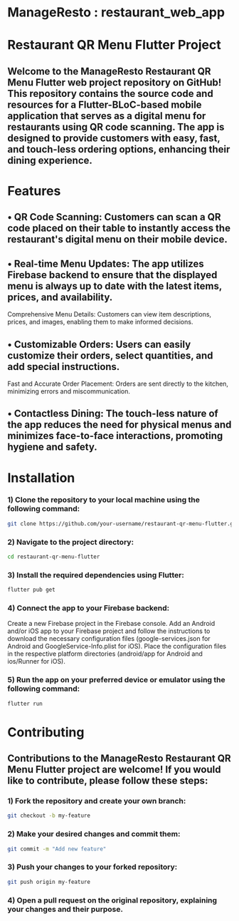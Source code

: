 # ManageResto : restaurant_web_app

# Restaurant QR Menu Flutter Project

## Welcome to the ManageResto Restaurant QR Menu Flutter web project repository on GitHub! This repository contains the source code and resources for a Flutter-BLoC-based mobile application that serves as a digital menu for restaurants using QR code scanning. The app is designed to provide customers with easy, fast, and touch-less ordering options, enhancing their dining experience.

# Features
## • QR Code Scanning: Customers can scan a QR code placed on their table to instantly access the restaurant's digital menu on their mobile device.
## • Real-time Menu Updates: The app utilizes Firebase backend to ensure that the displayed menu is always up to date with the latest items, prices, and availability.
Comprehensive Menu Details: Customers can view item descriptions, prices, and images, enabling them to make informed decisions.
## • Customizable Orders: Users can easily customize their orders, select quantities, and add special instructions.
Fast and Accurate Order Placement: Orders are sent directly to the kitchen, minimizing errors and miscommunication.
## • Contactless Dining: The touch-less nature of the app reduces the need for physical menus and minimizes face-to-face interactions, promoting hygiene and safety.

# Installation

### 1) Clone the repository to your local machine using the following command:

```bash
git clone https://github.com/your-username/restaurant-qr-menu-flutter.git
```


### 2) Navigate to the project directory:

```bash
cd restaurant-qr-menu-flutter
```


### 3) Install the required dependencies using Flutter:

```bash
flutter pub get
```


### 4) Connect the app to your Firebase backend:

Create a new Firebase project in the Firebase console.
Add an Android and/or iOS app to your Firebase project and follow the instructions to download the necessary configuration files (google-services.json for Android and GoogleService-Info.plist for iOS).
Place the configuration files in the respective platform directories (android/app for Android and ios/Runner for iOS).


### 5) Run the app on your preferred device or emulator using the following command:

```bash
flutter run
```



# Contributing

## Contributions to the ManageResto Restaurant QR Menu Flutter project are welcome! If you would like to contribute, please follow these steps:

### 1) Fork the repository and create your own branch:

```bash
git checkout -b my-feature
```


### 2) Make your desired changes and commit them:

```bash
git commit -m "Add new feature"
```


### 3) Push your changes to your forked repository:

```bash
git push origin my-feature
```


### 4) Open a pull request on the original repository, explaining your changes and their purpose.
